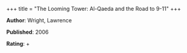 +++
title = "The Looming Tower: Al-Qaeda and the Road to 9-11"
+++



**Author**: Wright, Lawrence

**Published**: 2006

**Rating**: +
